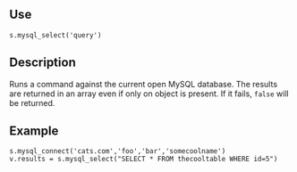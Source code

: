 ## Use
`s.mysql_select('query')`

## Description
Runs a command against the current open MySQL database.  The results are returned in an array even if only on object is present.  If it fails, `false` will be returned.

## Example
```
s.mysql_connect('cats.com','foo','bar','somecoolname')
v.results = s.mysql_select("SELECT * FROM thecooltable WHERE id=5")
```
